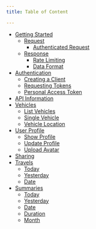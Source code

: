 ```yaml
---
title: Table of Content

---
```


<ul class="sidenav dropable sticky">
  <li class="open has-child">
    <a href="{doc-url}/index">Getting Started</a>
    <ul>
      <li>
        <a href="{doc-url}/index#api-request">Request</a>
        <ul>
          <li><a href="{doc-url}/index#authenticated-request">Authenticated Request</a></li>
        </ul>
      </li>
      <li>
        <a href="{doc-url}/index#api-response">Response</a>
        <ul>
          <li><a href="{doc-url}/index#rate-limiting">Rate Limiting</a></li>
          <li><a href="{doc-url}/index#data-format">Data Format</a></li>
        </ul>
      </li>
    </ul>
  </li>
  <li class="open has-child">
    <a href="{doc-url}/authentication">Authentication</a>
    <ul>
      <li><a href="{doc-url}/authentication#creating-client">Creating a Client</a></li>
      <li><a href="{doc-url}/authentication#requesting-tokens">Requesting Tokens</a></li>
      <li><a href="{doc-url}/authentication#personal-access-token">Personal Access Token</a></li>
    </ul>
  </li>
  <li><a href="{doc-url}/information">API Information</a></li>
  <li class="open has-child">
    <a href="{doc-url}/vehicles">Vehicles</a>
    <ul>
      <li><a href="{doc-url}/vehicles#list-vehicles">List Vehicles</a></li>
      <li><a href="{doc-url}/vehicles#single-vehicle">Single Vehicle</a></li>
      <li><a href="{doc-url}/vehicles#vehicle-location">Vehicle Location</a></li>
    </ul>
  </li>
  <li>
    <a href="{doc-url}/profile">User Profile</a>
    <ul>
      <li><a href="{doc-url}/profile#show">Show Profile</a></li>
      <li><a href="{doc-url}/profile#update">Update Profile</a></li>
      <li><a href="{doc-url}/profile#upload-avatar">Upload Avatar</a></li>
    </ul>
  </li>
  <li><a href="#">Sharing</a></li>
  <li class="open has-child">
    <a href="{doc-url}/vehicles/travels">Travels</a>
    <ul>
      <li><a href="{doc-url}/vehicles/travels#today">Today</a></li>
      <li><a href="{doc-url}/vehicles/travels#yesterday">Yesterday</a></li>
      <li><a href="{doc-url}/vehicles/travels#date">Date</a></li>
    </ul>
  </li>
  <li class="open has-child">
    <a href="{doc-url}/vehicles/summaries">Summaries</a>
    <ul>
      <li><a href="{doc-url}/vehicles/summaries#today">Today</a></li>
      <li><a href="{doc-url}/vehicles/summaries#yesterday">Yesterday</a></li>
      <li><a href="{doc-url}/vehicles/summaries#date">Date</a></li>
      <li><a href="{doc-url}/vehicles/summaries#duration">Duration</a></li>
      <li><a href="{doc-url}/vehicles/summaries#month">Month</a></li>
    </ul>
  </li>
</ul>
